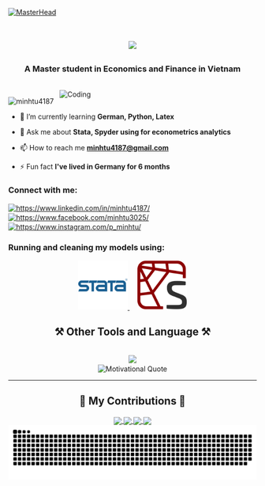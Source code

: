 [![MasterHead](https://user-images.githubusercontent.com/90236635/232446433-d5540fa2-fe28-4bb8-b929-cdb51fe61336.gif)](https://user-images.githubusercontent.com/90236635/232446433-d5540fa2-fe28-4bb8-b929-cdb51fe61336.gif)

<h1 align="center">
    <img src="https://readme-typing-svg.herokuapp.com/?font=Righteous&size=35&center=true&vCenter=true&width=500&height=70&duration=4000&lines=Hi+There!+👋;+I'm+Minh+Tú!;" />
</h1>

<h3 align="center">A Master student in Economics and Finance in Vietnam</h3>

<br/>

<img align="right" alt="Coding" width="400" src="https://cdn.dribbble.com/users/1162077/screenshots/3848914/programmer.gif">

<p align="left"> <img src="https://komarev.com/ghpvc/?username=minhtu4187&label=Profile%20views&color=0e75b6&style=flat" alt="minhtu4187" /> </p>

- 🌱 I’m currently learning **German, Python, Latex**

- 💬 Ask me about **Stata, Spyder using for econometrics analytics**

- 📫 How to reach me **minhtu4187@gmail.com**

- ⚡ Fun fact **I've lived in Germany for 6 months**

<h3 align="left">Connect with me:</h3>
<a href="https://www.linkedin.com/in/minhtu4187/" target="blank"><img align="center" src="https://raw.githubusercontent.com/rahuldkjain/github-profile-readme-generator/master/src/images/icons/Social/linked-in-alt.svg" alt="https://www.linkedin.com/in/minhtu4187/" height="30" width="40" /></a>
<a href="https://www.facebook.com/minhtu3025/" target="blank"><img align="center" src="https://raw.githubusercontent.com/rahuldkjain/github-profile-readme-generator/master/src/images/icons/Social/facebook.svg" alt="https://www.facebook.com/minhtu3025/" height="30" width="40" /></a>
<a href="https://www.instagram.com/p_minhtu/" target="blank"><img align="center" src="https://raw.githubusercontent.com/rahuldkjain/github-profile-readme-generator/master/src/images/icons/Social/instagram.svg" alt="https://www.instagram.com/p_minhtu/" height="30" width="40" /></a>

<h3 align="left">Running and cleaning my models using:</h3>
<p align="center">
  
  <a href="https://www.stata.com/" target="_blank" rel="noreferrer">
    <img src="https://raw.githubusercontent.com/devicons/devicon/master/icons/stata/stata-original-wordmark.svg" alt="stata" width="100" height="100"/>
  </a> 
  &nbsp;&nbsp;&nbsp;
   <a href="https://www.spyder-ide.org" target="_blank" rel="noreferrer">
    <img src="https://raw.githubusercontent.com/devicons/devicon/master/icons/spyder/spyder-original.svg" alt="stata" width="100" height="100"/>
  </a>

<h2 align="center">⚒️ Other Tools and Language ⚒️</h2>
<br/>
<div align="center">
    <img src="https://skillicons.dev/icons?i=github,latex,python,matlab,anaconda,vscode" />
<br>
</div>

<div align="center">
  <img src="https://github-readme-quotes-bay.vercel.app/quote?quoteCategory=motivational" alt="Motivational Quote">
</div>
 
<hr/>
<div align="center">
  <h2>🐍 My Contributions 🐍</h2>
<a href="https://github.com/minhtu4187/Derivatives">
  <!-- Change the `github-readme-stats.anuraghazra1.vercel.app` to `github-readme-stats.vercel.app`  -->
  <img align="center" src="https://github-readme-stats.anuraghazra1.vercel.app/api/pin/?username=minhtu4187&repo=Derivatives&theme=merko" />
<a href="https://github.com/minhtu4187/Motherhood-Penalty-in-Vietnam">
  <!-- Change the `github-readme-stats.anuraghazra1.vercel.app` to `github-readme-stats.vercel.app`  -->
  <img align="center" src="https://github-readme-stats.anuraghazra1.vercel.app/api/pin/?username=minhtu4187&repo=Motherhood-Penalty-in-Vietnam&theme=gruvbox" />
<a href="https://github.com/minhtu4187/Genetics-Inheritance-in-Malawi">
  <!-- Change the `github-readme-stats.anuraghazra1.vercel.app` to `github-readme-stats.vercel.app`  -->
  <img align="center" src="https://github-readme-stats.anuraghazra1.vercel.app/api/pin/?username=minhtu4187&repo=Genetics-Inheritance-in-Malawi&theme=onedark" />
<a href="https://github.com/minhtu4187/Macroeconometric-Forecasting">
  <!-- Change the `github-readme-stats.anuraghazra1.vercel.app` to `github-readme-stats.vercel.app`  -->
  <img align="center" src="https://github-readme-stats.anuraghazra1.vercel.app/api/pin/?username=minhtu4187&repo=Macroeconometric-Forecasting&theme=cobalt" />    
</a>
  <br>
  <img alt="snake eating my contributions" src="https://raw.githubusercontent.com/salesp07/salesp07/output/github-contribution-grid-snake.svg" />
  
  <br/><br/><br/>
</div>
